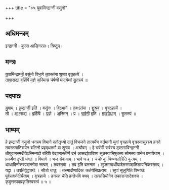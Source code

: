 +++
title = "०५ युवामिन्द्राग्नी वसुनो"

+++
## अधिमन्त्रम्
इन्द्राग्नी। कुत्स आङ्गिरसः। त्रिष्टुप्।

## मन्त्रः
यु॒वामि॑न्द्राग्नी॒ वसु॑नो विभा॒गे त॒वस्त॑मा शुश्रव वृत्र॒हत्ये॑ ।  
तावा॒सद्या॑ ब॒र्हिषि॑ य॒ज्ञे अ॒स्मिन्प्र च॑र्षणी मादयेथां सु॒तस्य॑ ॥

## पदपाठः
यु॒वाम् । इ॒न्द्रा॒ग्नी॒ इति॑ । वसु॑नः । वि॒ऽभा॒गे । त॒वःऽत॑मा । शु॒श्र॒व॒ । वृ॒त्र॒ऽहत्ये॑ ।  
तौ । आ॒ऽसद्य॑ । ब॒र्हिषि॑ । य॒ज्ञे । अ॒स्मिन् । प्र । च॒र्ष॒णी॒ इति॑ । मा॒द॒ये॒था॒म् । सु॒तस्य॑ ॥

## भाष्यम्
हे इन्द्राग्नी वसुनो धनस्य विभागे स्तोतृभ्यो दातुं विभजने तात्पर्येण वर्तमानौ युवां वृत्रहत्ये वृत्रस्यासुरस्य हनने तवस्तमातिशयेन बलिनौ प्रवृद्थतमौ वा शुश्रव । अश्रौषम् । हे चर्षणी सर्वस्य द्रष्टाराविन्द्राग्नी तौयुवामस्मदीयेऽस्मिन्यज्ञे बर्हिषि वेद्यामास्तीर्णे दर्भ आसद्योपविश्य सुतस्याभिषुतस्य सोमस्य पानेन प्रमायेथाम् । प्रकर्षेण तृप्तौ भवतं ॥ विभागे । भज सेवायाम् । भावे घञ् । चचोः कु घिण्ण्यतोरिति कुत्वम् । थाथादिनोत्तरपदान्तोदा त्तत्वम् । तवस्तमा । तव इति बलनाम । लुप्तमत्वर्थीयादेतस्मादातिशायनिकस्तमप् । यद्वा । तवतिर्वृद्ध्यर्थः । सौत्रो धातुः । तस्मादौणादिकः कर्तर्यसिप्रत्ययः । सुपां सुलुगिति विभक्तेः पूर्वसवर्णदीर्घत्वम् । वृत्रहत्ये । हनस्त चेति हन्तेर्भावे क्यप् । तत्सन्नियोगेन तकारान्तादेशश्च । कृदुत्तरपदप्रकृतिस्वरत्वं ॥ ५ ॥